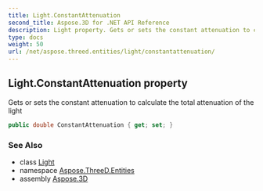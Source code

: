 ```yaml
---
title: Light.ConstantAttenuation
second_title: Aspose.3D for .NET API Reference
description: Light property. Gets or sets the constant attenuation to calculate the total attenuation of the light
type: docs
weight: 50
url: /net/aspose.threed.entities/light/constantattenuation/
---
```

## Light.ConstantAttenuation property

Gets or sets the constant attenuation to calculate the total attenuation of the light

```csharp
public double ConstantAttenuation { get; set; }
```

### See Also

* class [Light](../)
* namespace [Aspose.ThreeD.Entities](../../../aspose.threed.entities/)
* assembly [Aspose.3D](../../../)


